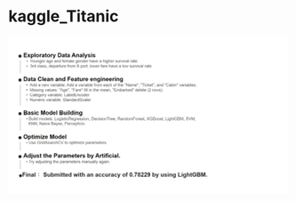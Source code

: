 # kaggle_Titanic


![image](https://github.com/BevisJChen/Titanic_from_Disaster_Classification/blob/main/analysis_process.PNG)

